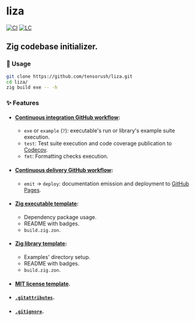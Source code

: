 # liza

[![CI][ci-shd]][ci-url]
[![LC][lc-shd]][lc-url]

## Zig codebase initializer.

### :rocket: Usage

```sh
git clone https://github.com/tensorush/liza.git
cd liza/
zig build exe -- -h
```

### :sparkles: Features

- #### [Continuous integration GitHub workflow](src/templates/.github/workflows/ci.yaml):
    - `exe` or `example` (`?`): executable's run or library's example suite execution.
    - `test`: Test suite execution and code coverage publication to [Codecov](https://docs.codecov.com/docs/github-2-getting-a-codecov-account-and-uploading-coverage#install-the-github-app-integration).
    - `fmt`: Formatting checks execution.

- #### [Continuous delivery GitHub workflow](src/templates/.github/workflows/cd.yaml):
    - `emit` -> `deploy`: documentation emission and deployment to [GitHub Pages](https://docs.github.com/en/pages/getting-started-with-github-pages/configuring-a-publishing-source-for-your-github-pages-site#publishing-with-a-custom-github-actions-workflow).

- #### [Zig executable template](src/templates/exe/):
    - Dependency package usage.
    - README with badges.
    - `build.zig.zon`.

- #### [Zig library template](src/templates/lib/):
    - Examples' directory setup.
    - README with badges.
    - `build.zig.zon`.

- #### [MIT license template](src/templates/LICENSE.md).

- #### [`.gitattributes`](src/templates/.gitattributes).

- #### [`.gitignore`](src/templates/.gitignore).

<!-- MARKDOWN LINKS -->

[ci-shd]: https://img.shields.io/github/actions/workflow/status/tensorush/liza/ci.yaml?branch=main&style=for-the-badge&logo=github&label=CI&labelColor=black
[ci-url]: https://github.com/tensorush/liza/blob/main/.github/workflows/ci.yaml
[lc-shd]: https://img.shields.io/github/license/tensorush/liza.svg?style=for-the-badge&labelColor=black
[lc-url]: https://github.com/tensorush/liza/blob/main/LICENSE.md

